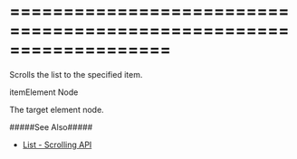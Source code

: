 <!--**
/*-------------------------------------------
    Auto-generated file. Do not modify.
-------------------------------------------

**-->
===================================================================
===================================================================

<!--shortDescription-->
Scrolls the list to the specified item.
<!--/shortDescription-->

<!--paramName1-->itemElement<!--/paramName1-->
<!--paramType1-->Node<!--/paramType1-->
<!--paramDescription1-->
The target element node.
<!--/paramDescription1-->

<!--fullDescription-->
#####See Also#####
- [List - Scrolling API](/Documentation/Guide/Widgets/List/Scrolling/#API)
<!--/fullDescription-->